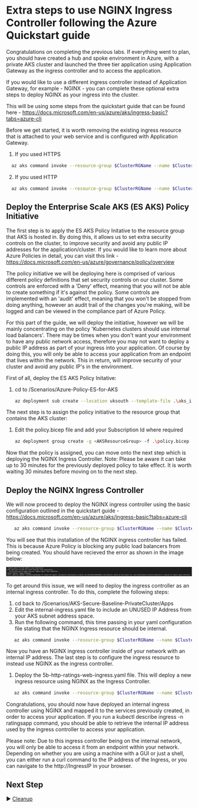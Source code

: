 # Extra steps to use NGINX Ingress Controller following the Azure Quickstart guide

Congratulations on completing the previous labs. If everything went to plan, you should have created a hub and spoke environment in Azure, with a private AKS cluster and launched the three tier application using Application Gateway as the ingress controller and to access the application.

If you would like to use a different ingress controller instead of Application Gateway, for example - NGINX - you can complete these optional extra steps to deploy NGINX as your ingress into the cluster.

This will be using some steps from the quickstart guide that can be found here - https://docs.microsoft.com/en-us/azure/aks/ingress-basic?tabs=azure-cli

Before we get started, it is worth removing the existing ingress resource that is attached to your web service and is configured with Application Gateway.

1. If you used HTTPS

 ```bash
   az aks command invoke --resource-group $ClusterRGName --name $ClusterName --command "kubectl delete ingress ratings-web-https -n ratingsapp"
   ```
2. If you used HTTP
 ```bash
   az aks command invoke --resource-group $ClusterRGName --name $ClusterName --command "kubectl delete ingress ratings-web -n ratingsapp"
   ```


## Deploy the Enterprise Scale AKS (ES AKS) Policy Initiative

The first step is to apply the ES AKS Policy Initative to the resource group that AKS is hosted in. By doing this, it allows us to set extra security controls on the cluster, to improve security and avoid any public IP addresses for the application/cluster. If you would like to learn more about Azure Policies in detail, you can visit this link - https://docs.microsoft.com/en-us/azure/governance/policy/overview

The policy initiative we will be deploying here is comprised of various different policy definitions that set security controls on our cluster. Some controls are enforced with a 'Deny' effect, meaning that you will not be able to create something if it's against the policy. Some controls are implemented with an 'audit' effect, meaning that you won't be stopped from doing anything, however an audit trail of the changes you're making, will be logged and can be viewed in the compliance part of Azure Policy.

For this part of the guide, we will deploy the initiative, however we will be mainly concentrating on the policy 'Kubernetes clusters should use internal load balancers'. There may be times when you don't want your environment to have any public network access, therefore you may not want to deploy a public IP address as part of your ingress into your application. Of course by doing this, you will only be able to access your application from an endpoint that lives within the network. This in return, will improve security of your cluster and avoid any public IP's in the environment.

First of all, deploy the ES AKS Policy Initative:

1. cd to /Scenarios/Azure-Policy-ES-for-AKS

   ```bash
   az deployment sub create --location uksouth --template-file .\aks_initiative_template.json --parameters aks_initiative_params.json
   ```

The next step is to assign the policy initiative to the resource group that contains the AKS cluster:

1. Edit the policy.bicep file and add your Subscription Id where required

   ```bash
   az deployment group create -g <AKSResourceGroup> -f .\policy.bicep
   ```

Now that the policy is assigned, you can move onto the next step which is deploying the NGINX Ingress Controller. Note: Please be aware it can take up to 30 minutes for the previously deployed policy to take effect. It is worth waiting 30 minutes before moving on to the next step.

## Deploy the NGINX Ingress Controller

We will now proceed to deploy the NGINX ingress controller using the basic configuration outlined in the quickstart guide - https://docs.microsoft.com/en-us/azure/aks/ingress-basic?tabs=azure-cli

```bash
   az aks command invoke --resource-group $ClusterRGName --name $ClusterName   --command "helm repo add ingress-nginx https://kubernetes.github.io/ingress-nginx && helm repo update && helm install ingress-nginx ingress-nginx/ingress-nginx --set controller.service.annotations.'service\.beta\.kubernetes\.io/azure-load-balancer-health-probe-request-path=/healthz'"
```

You will see that this installation of the NGINX ingress controller has failed. This is because Azure Policy is blocking any public load balancers from being created. You should have recieved the error as shown in the image below:

![DenyPublicIngress](../media/DenyPublicIngress.png)

To get around this issue, we will need to deploy the ingress controller as an internal ingress controller. To do this, complete the following steps:

1. cd back to /Scenarios/AKS-Secure-Baseline-PrivateCluster/Apps
2. Edit the internal-ingress.yaml file to include an UNUSED IP Address from your AKS subnet address space.
3. Run the following command, this time passing in your yaml configuration file stating that the NGINX Ingress resource should be internal.

```bash
   az aks command invoke --resource-group $ClusterRGName --name $ClusterName   --command "helm repo add ingress-nginx https://kubernetes.github.io/ingress-nginx && helm repo update && helm install ingress-nginx ingress-nginx/ingress-nginx --set controller.service.annotations.'service\.beta\.kubernetes\.io/azure-load-balancer-health-probe-request-path=/healthz' -f internal-ingress.yaml" --file internal-ingress.yaml
```

Now you have an NGINX ingress controller inside of your network with an internal IP address. The last step is to configure the ingress resource to instead use NGINX as the ingress controller.

1. Deploy the 5b-http-ratings-web-ingress.yaml file. This will deploy a new ingress resource using NGINX as the Ingress Controller.

```bash
   az aks command invoke --resource-group $ClusterRGName --name $ClusterName --command "kubectl apply -f 5b-http-ratings-web-ingress.yaml -n ratingsapp" --file 5b-http-ratings-web-ingress.yaml
```

Congratulations, you should now have deployed an internal ingress controller using NGINX and mapped it to the services previously created, in order to access your application. If you run a kubectl describe ingress -n ratingsapp command, you should be able to retrieve the internal IP address used by the ingress controller to access your application.

Please note: Due to this ingress controller being on the internal network, you will only be able to access it from an endpoint within your network. Depending on whether you are using a machine with a GUI or just a shell, you can either run a curl command to the IP address of the Ingress, or you can navigate to the http://IngressIP in your browser.

## Next Step

:arrow_forward: [Cleanup](./09-cleanup.md)